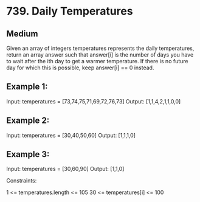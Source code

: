 # 739. Daily Temperatures

## Medium

Given an array of integers temperatures represents the daily temperatures, return an array answer such that answer[i] is the number of days you have to wait after the ith day to get a warmer temperature. If there is no future day for which this is possible, keep answer[i] == 0 instead.

## Example 1:

Input: temperatures = [73,74,75,71,69,72,76,73]
Output: [1,1,4,2,1,1,0,0]

## Example 2:

Input: temperatures = [30,40,50,60]
Output: [1,1,1,0]

## Example 3:

Input: temperatures = [30,60,90]
Output: [1,1,0]

Constraints:

1 <= temperatures.length <= 105
30 <= temperatures[i] <= 100
